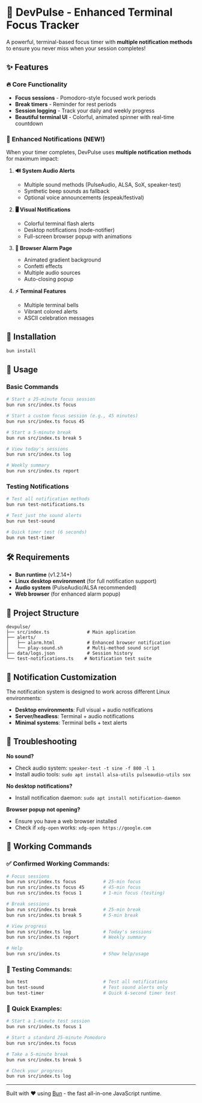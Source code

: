 # 🧠 DevPulse - Enhanced Terminal Focus Tracker

A powerful, terminal-based focus timer with **multiple notification methods** to ensure you never miss when your session completes!

## ✨ Features

### 🔥 Core Functionality

- **Focus sessions** - Pomodoro-style focused work periods
- **Break timers** - Reminder for rest periods
- **Session logging** - Track your daily and weekly progress
- **Beautiful terminal UI** - Colorful, animated spinner with real-time countdown

### 🚨 **Enhanced Notifications** (NEW!)

When your timer completes, DevPulse uses **multiple notification methods** for maximum impact:

1. **🔊 System Audio Alerts**

   - Multiple sound methods (PulseAudio, ALSA, SoX, speaker-test)
   - Synthetic beep sounds as fallback
   - Optional voice announcements (espeak/festival)

2. **🖥️ Visual Notifications**

   - Colorful terminal flash alerts
   - Desktop notifications (node-notifier)
   - Full-screen browser popup with animations

3. **📱 Browser Alarm Page**

   - Animated gradient background
   - Confetti effects
   - Multiple audio sources
   - Auto-closing popup

4. **⚡ Terminal Features**
   - Multiple terminal bells
   - Vibrant colored alerts
   - ASCII celebration messages

## 🚀 Installation

```bash
bun install
```

## 📖 Usage

### Basic Commands

```bash
# Start a 25-minute focus session
bun run src/index.ts focus

# Start a custom focus session (e.g., 45 minutes)
bun run src/index.ts focus 45

# Start a 5-minute break
bun run src/index.ts break 5

# View today's sessions
bun run src/index.ts log

# Weekly summary
bun run src/index.ts report
```

### Testing Notifications

```bash
# Test all notification methods
bun run test-notifications.ts

# Test just the sound alerts
bun run test-sound

# Quick timer test (6 seconds)
bun run test-timer
```

## 🛠️ Requirements

- **Bun runtime** (v1.2.14+)
- **Linux desktop environment** (for full notification support)
- **Audio system** (PulseAudio/ALSA recommended)
- **Web browser** (for enhanced alarm popup)

## 📁 Project Structure

```
devpulse/
├── src/index.ts              # Main application
├── alerts/
│   ├── alarm.html            # Enhanced browser notification
│   └── play-sound.sh         # Multi-method sound script
├── data/logs.json            # Session history
└── test-notifications.ts    # Notification test suite
```

## 🎨 Notification Customization

The notification system is designed to work across different Linux environments:

- **Desktop environments**: Full visual + audio notifications
- **Server/headless**: Terminal + audio notifications
- **Minimal systems**: Terminal bells + text alerts

## 🔧 Troubleshooting

**No sound?**

- Check audio system: `speaker-test -t sine -f 800 -l 1`
- Install audio tools: `sudo apt install alsa-utils pulseaudio-utils sox`

**No desktop notifications?**

- Install notification daemon: `sudo apt install notification-daemon`

**Browser popup not opening?**

- Ensure you have a web browser installed
- Check if `xdg-open` works: `xdg-open https://google.com`

## 🎯 **Working Commands**

### **✅ Confirmed Working Commands:**

```bash
# Focus sessions
bun run src/index.ts focus          # 25-min focus
bun run src/index.ts focus 45       # 45-min focus
bun run src/index.ts focus 1        # 1-min focus (testing)

# Break sessions
bun run src/index.ts break          # 25-min break
bun run src/index.ts break 5        # 5-min break

# View progress
bun run src/index.ts log            # Today's sessions
bun run src/index.ts report         # Weekly summary

# Help
bun run src/index.ts                # Show help/usage
```

### **🧪 Testing Commands:**

```bash
bun test                            # Test all notifications
bun test-sound                      # Test sound alerts only
bun test-timer                      # Quick 6-second timer test
```

### **📝 Quick Examples:**

```bash
# Start a 1-minute test session
bun run src/index.ts focus 1

# Start a standard 25-minute Pomodoro
bun run src/index.ts focus

# Take a 5-minute break
bun run src/index.ts break 5

# Check your progress
bun run src/index.ts log
```

---

Built with ❤️ using [Bun](https://bun.sh) - the fast all-in-one JavaScript runtime.
